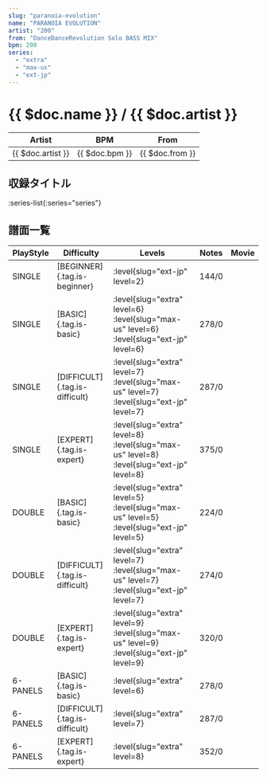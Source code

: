 ```yaml
---
slug: "paranoia-evolution"
name: "PARANOIA EVOLUTION"
artist: "200"
from: "DanceDanceRevolution Solo BASS MIX"
bpm: 200
series:
  - "extra"
  - "max-us"
  - "ext-jp"
---
```


# {{ $doc.name }} / {{ $doc.artist }}

|Artist|BPM|From|
|------|---|----|
|{{ $doc.artist }}|{{ $doc.bpm }}|{{ $doc.from }}|

## 収録タイトル

:series-list{:series="series"}

## 譜面一覧

|PlayStyle|Difficulty|Levels|Notes|Movie|
|---------|----------|------|-----|-----|
|SINGLE|[BEGINNER]{.tag.is-beginner}|<div class="field is-grouped is-grouped-multiline">:level{slug="ext-jp" level=2}</div>|144/0||
|SINGLE|[BASIC]{.tag.is-basic}|<div class="field is-grouped is-grouped-multiline">:level{slug="extra" level=6} :level{slug="max-us" level=6} :level{slug="ext-jp" level=6}</div>|278/0||
|SINGLE|[DIFFICULT]{.tag.is-difficult}|<div class="field is-grouped is-grouped-multiline">:level{slug="extra" level=7} :level{slug="max-us" level=7} :level{slug="ext-jp" level=7}</div>|287/0||
|SINGLE|[EXPERT]{.tag.is-expert}|<div class="field is-grouped is-grouped-multiline">:level{slug="extra" level=8} :level{slug="max-us" level=8} :level{slug="ext-jp" level=8}</div>|375/0||
|DOUBLE|[BASIC]{.tag.is-basic}|<div class="field is-grouped is-grouped-multiline">:level{slug="extra" level=5} :level{slug="max-us" level=5} :level{slug="ext-jp" level=5}</div>|224/0||
|DOUBLE|[DIFFICULT]{.tag.is-difficult}|<div class="field is-grouped is-grouped-multiline">:level{slug="extra" level=7} :level{slug="max-us" level=7} :level{slug="ext-jp" level=7}</div>|274/0||
|DOUBLE|[EXPERT]{.tag.is-expert}|<div class="field is-grouped is-grouped-multiline">:level{slug="extra" level=9} :level{slug="max-us" level=9} :level{slug="ext-jp" level=9}</div>|320/0||
|6-PANELS|[BASIC]{.tag.is-basic}|<div class="field is-grouped is-grouped-multiline">:level{slug="extra" level=6}</div>|278/0||
|6-PANELS|[DIFFICULT]{.tag.is-difficult}|<div class="field is-grouped is-grouped-multiline">:level{slug="extra" level=7}</div>|287/0||
|6-PANELS|[EXPERT]{.tag.is-expert}|<div class="field is-grouped is-grouped-multiline">:level{slug="extra" level=8}</div>|352/0||
